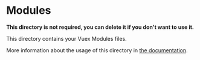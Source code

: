 # Modules

**This directory is not required, you can delete it if you don't want to use it.**

This directory contains your Vuex Modules files.

More information about the usage of this directory in [the documentation](https://windup.app/frameworks/vue-3/directory-structure.html#store-modules).
